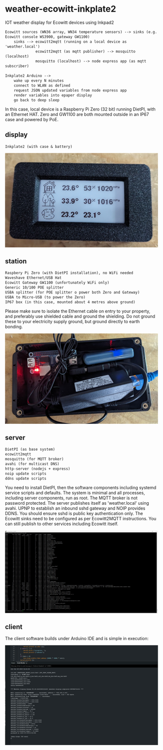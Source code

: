
# weather-ecowitt-inkplate2

IOT weather display for Ecowitt devices using Inkpad2

    Ecowitt sources (WN36 array, WN34 temperature sensors) --> sinks (e.g. Ecowitt console WS3900, gateway GW1100)
        sinks --> ecowitt2mqtt (running on a local device as 'weather.local')
                  ecowitt2mqtt (as mqtt publisher) --> mosquitto (localhost)
                  mosquitto (localhost) --> node express app (as mqtt subscriber)

    Inkplate2 Arduino -->
        wake up every N minutes
        connect to WLAN as defined
        request JSON updated variables from node express app
        render variables into epaper display
        go back to deep sleep

In this case, local device is a Raspberry Pi Zero (32 bit) running DietPI, with an Ethernet HAT. Zero and GW1100
are both mounted outside in an IP67 case and powered by PoE.

## display

    Inkplate2 (with case & battery)

![Display](images/display.jpg)

## station

    Raspbery Pi Zero (with DietPI installation), no WiFi needed
    Waveshave Ethernet/USB Hat
    Ecowitt Gateway GW1100 (unfortunately WiFi only)
    Generic 10/100 POE splitter
    USBA splitter (for POE splitter o power both Zero and Gateway)
    USBA to Micro-USB (to power the Zero)
    IP67 box (in this case, mounted about 4 metres above ground)

Please make sure to isolate the Ethernet cable on entry to your property, and preferably use shielded cable and ground the shielding.
Do not ground these to your electricity supply ground, but ground directly to earth bonding.

![Station](images/station.jpg)

## server

    DietPI (as base system)
    ecowitt2mqtt
    mosquitto (for MQTT broker)
    avahi (for multicast DNS)
    http-server (nodejs + express)
    noip update scripts
    ddns update scripts
    
You need to install DietPI, then the software components including systemd service scripts and defaults. The system is minimal
and all processes, including server components, run as root. The MQTT broker is not password protected. The server publishes itself 
as 'weather.local' using avahi. UPNP to establish an inbound sshd gateway and NOIP provides DDNS. You should ensure sshd is public
key authentication only. The Ecowitt sinks need to be configured as per Ecowitt2MQTT instructions. You can still publish to other
services including Ecowitt itself.

![Server](images/server.jpg)

## client

The client software builds under Arduino IDE and is simple in execution:

![Client](images/client.jpg)

